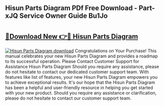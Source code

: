 ## Hisun Parts Diagram PDf Free Download - Part-xJQ Service Owner Guide Bu1Jo

# <h2><a href="http://dfny2b.blite.top/?on=Hisun+Parts+Diagram">🔗Download New 👉🔴 Hisun Parts Diagram</a></h2>

[![Hisun Parts Diagram download](https://i.imgur.com/lujVjoI.png)](http://dfny2b.blite.top/?on=Hisun+Parts+Diagram)
Congratulations on Your Purchase! This manual celebrates your new Hisun Parts Diagram and provides a roadmap to its successful operation. Please Contact Customer Support for Assistance Hisun Parts Diagram Should you require any assistance, please do not hesitate to contact our dedicated customer support team. With features like list of features, your new Hisun Parts Diagram empowers you to achieve exceptional results. It's our hope that the Hisun Parts Diagram has been a helpful and user-friendly resource in helping you get started with your new product. Should you require any assistance or clarification, please do not hesitate to contact our customer support team.
